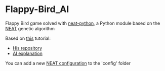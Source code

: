 # Flappy-Bird_AI
Flappy Bird game solved with [neat-python](https://neat-python.readthedocs.io/en/latest/), a Python module based on the [NEAT](https://en.wikipedia.org/wiki/Neuroevolution_of_augmenting_topologies) genetic algorithm

Based on [this](https://youtube.com/playlist?list=PLzMcBGfZo4-lwGZWXz5Qgta_YNX3_vLS2) tutorial:
- [His repository](https://github.com/techwithtim/NEAT-Flappy-Bird)
- [AI explanation](https://youtu.be/OGHA-elMrxI)

You can add a new [NEAT configuration](https://neat-python.readthedocs.io/en/latest/config_file.html) to the 'config' folder
